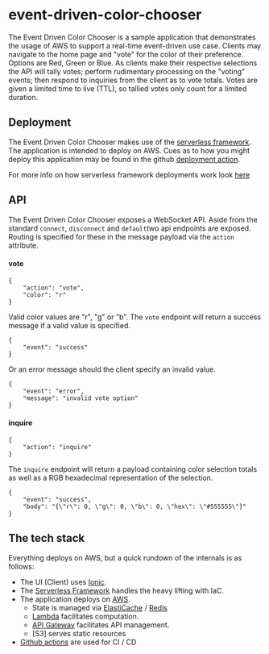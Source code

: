 # event-driven-color-chooser
The Event Driven Color Chooser is a sample application that demonstrates the usage of AWS to support a real-time event-driven use case. Clients may navigate to the home page and "vote" for the color of their preference. Options are Red, Green or Blue. As clients make their respective selections the API will tally votes; perform rudimentary processing on the "voting" events; then respond to inquiries from the client as to vote totals. Votes are given a limited time to live (TTL), so tallied votes only count for a limited duration.

## Deployment
The Event Driven Color Chooser makes use of the [serverless framework](https://www.serverless.com/). The application is intended to deploy on AWS. Cues as to how you might deploy this application may be found in the github [deployment action](.github/workflows/CD.yml).

For more info on how serverless framework deployments work look [here](https://www.serverless.com/framework/docs/providers/aws/guide/quick-start/)

## API
The Event Driven Color Chooser exposes a WebSocket API. Aside from the standard `connect`, `disconnect` and `default`two api endpoints are exposed. Routing is specified for these in the message payload via the `action` attribute.

#### vote
```
{
    "action": "vote",
    "color": "r"
}
```
Valid color values are "r", "g" or "b". The `vote` endpoint will return a success message if a valid value is specified.
```
{
    "event": "success"
}
```
Or an error message should the client specify an invalid value.
```
{
    "event": "error",
    "message": "invalid vote option"
}
```

#### inquire
```
{
    "action": "inquire"
}
```
The `inquire` endpoint will return a payload containing color selection totals as well as a RGB hexadecimal representation of the selection.
```
{
    "event": "success", 
    "body": "{\"r\": 0, \"g\": 0, \"b\": 0, \"hex\": \"#555555\"}"
}
```

## The tech stack
Everything deploys on AWS, but a quick rundown of the internals is as follows:

- The UI (Client) uses [Ionic](https://ionicframework.com/).
- The [Serverless Framework](https://www.serverless.com) handles the heavy lifting with IaC.
- The application deploys on [AWS](https://aws.amazon.com/).
    - State is managed via [ElastiCache](https://aws.amazon.com/elasticache/) / [Redis](https://redis.io/)
    - [Lambda](https://aws.amazon.com/lambda/) facilitates computation.
    - [API Gateway](https://aws.amazon.com/api-gateway/) facilitates API management.
    - [S3] serves static resources
- [Github actions](https://docs.github.com/en/actions) are used for CI / CD